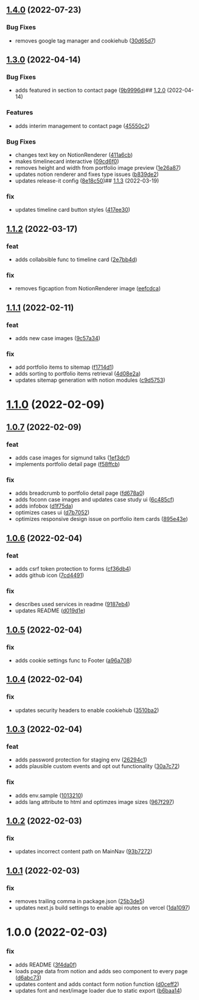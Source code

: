 

## [1.4.0](https://github.com/michlschmitt/portfolio-website/compare/1.3.0...1.4.0) (2022-07-23)


### Bug Fixes

* removes google tag manager and cookiehub ([30d65d7](https://github.com/michlschmitt/portfolio-website/commit/30d65d79171ec8b906fce3802f6e4c1df7e6cecb))

## [1.3.0](https://github.com/michlschmitt/portfolio-website/compare/1.2.0...1.3.0) (2022-04-14)


### Bug Fixes

* adds featured in section to contact page ([9b9996d](https://github.com/michlschmitt/portfolio-website/commit/9b9996d7c64b0c075d5849fc40cec1117b5256e8))## [1.2.0](https://github.com/michlschmitt/portfolio-website/compare/1.1.3...1.2.0) (2022-04-14)


### Features

* adds interim management to contact page ([45550c2](https://github.com/michlschmitt/portfolio-website/commit/45550c2aaf8e1008de705177f7c4af6e7e085c6e))


### Bug Fixes

* changes text key on NotionRenderer ([411a6cb](https://github.com/michlschmitt/portfolio-website/commit/411a6cbb530320ec98d593ebdb0ce72882e52d39))
* makes timelinecard interactive ([09cd6f0](https://github.com/michlschmitt/portfolio-website/commit/09cd6f0d9ff0865c9f801afbbc0fd34112a05d5c))
* removes height and width from portfolio image preview ([1e26a87](https://github.com/michlschmitt/portfolio-website/commit/1e26a87bcb89fef42a48c9605a73f28bc4cdd115))
* updates notion renderer and fixes type issues ([b839de2](https://github.com/michlschmitt/portfolio-website/commit/b839de29245ef0876aaf017057474cedfdf1fcf2))
* updates release-it config ([8e18c50](https://github.com/michlschmitt/portfolio-website/commit/8e18c5066fb7383bfefe9d64e877df7ebbac63b7))## [1.1.3](https://github.com/michlschmitt/portfolio-website/compare/1.1.2...1.1.3) (2022-03-19)


### fix

* updates timeline card button styles ([417ee30](https://github.com/michlschmitt/portfolio-website/commit/417ee303be92569b1689ec99b04983387c2b3369))

## [1.1.2](https://github.com/michlschmitt/portfolio-website/compare/1.1.1...1.1.2) (2022-03-17)


### feat

* adds collabsible func to timeline card ([2e7bb4d](https://github.com/michlschmitt/portfolio-website/commit/2e7bb4d3ea856f7fe0a0e8618b629202b20dccec))

### fix

* removes figcaption from NotionRenderer image ([eefcdca](https://github.com/michlschmitt/portfolio-website/commit/eefcdcab20f015cd8a8089b5391781a433439428))

## [1.1.1](https://github.com/michlschmitt/portfolio-website/compare/1.1.0...1.1.1) (2022-02-11)


### feat

* adds new case images ([9c57a34](https://github.com/michlschmitt/portfolio-website/commit/9c57a34d00e29bc1c774bbfddc5c9a6be377830d))

### fix

* add portfolio items to sitemap ([f1714d1](https://github.com/michlschmitt/portfolio-website/commit/f1714d1daeda8caf04ca047e8c17edd38f306a00))
* adds sorting to portfolio items retrieval ([4d08e2a](https://github.com/michlschmitt/portfolio-website/commit/4d08e2a973f0e991bcde70af612a504059bf61ff))
* updates sitemap generation with notion modules ([c9d5753](https://github.com/michlschmitt/portfolio-website/commit/c9d575394068f0199187816a66e0cddeb0110bf8))

# [1.1.0](https://github.com/michlschmitt/portfolio-website/compare/1.0.7...1.1.0) (2022-02-09)

## [1.0.7](https://github.com/michlschmitt/portfolio-website/compare/1.0.6...1.0.7) (2022-02-09)


### feat

* adds case images for sigmund talks ([1ef3dcf](https://github.com/michlschmitt/portfolio-website/commit/1ef3dcf957da22e66f39f1f9418e73903d82260c))
* implements portfolio detail page ([f58ffcb](https://github.com/michlschmitt/portfolio-website/commit/f58ffcb58aaa8e8c59dca15f6ad699bdd593557c))

### fix

* adds breadcrumb to portfolio detail page ([fd678a0](https://github.com/michlschmitt/portfolio-website/commit/fd678a095799385c4c5c6e108d9ecaae73a930a7))
* adds foconn case images and updates case study ui ([6c485cf](https://github.com/michlschmitt/portfolio-website/commit/6c485cf99af84de9ba4aaf1f9ea5e88294a01cdc))
* adds infobox ([d1f75da](https://github.com/michlschmitt/portfolio-website/commit/d1f75da2004300fea804f17015cabf08f79860d2))
* optimizes cases ui ([d7b7052](https://github.com/michlschmitt/portfolio-website/commit/d7b7052a261d437ea8645538f90f4b8c3ca04798))
* optimizes responsive design issue on portfolio item cards ([895e43e](https://github.com/michlschmitt/portfolio-website/commit/895e43e998c8e9c6af39e2afe2808705b04d4400))

## [1.0.6](https://github.com/michlschmitt/portfolio-website/compare/1.0.5...1.0.6) (2022-02-04)


### feat

* adds csrf token protection to forms ([cf36db4](https://github.com/michlschmitt/portfolio-website/commit/cf36db4edf699bf2e5d1b537afed025f45242bf9))
* adds github icon ([7cd4491](https://github.com/michlschmitt/portfolio-website/commit/7cd4491a486ee3710615e9f80972b7b54693a7dd))

### fix

* describes used services in readme ([9187eb4](https://github.com/michlschmitt/portfolio-website/commit/9187eb44486c757d64a08b8477b676dc72005adc))
* updates README ([d019d1e](https://github.com/michlschmitt/portfolio-website/commit/d019d1eafd96fcaa1399a1bf83505d424e32c5e7))

## [1.0.5](https://github.com/michlschmitt/portfolio-website/compare/1.0.4...1.0.5) (2022-02-04)


### fix

* adds cookie settings func to Footer ([a96a708](https://github.com/michlschmitt/portfolio-website/commit/a96a7084103159db49215a2c81a047e2444efd72))

## [1.0.4](https://github.com/michlschmitt/portfolio-website/compare/1.0.3...1.0.4) (2022-02-04)


### fix

* updates security headers to enable cookiehub ([3510ba2](https://github.com/michlschmitt/portfolio-website/commit/3510ba2b90ee3a43192875f0a59947448a3330f7))

## [1.0.3](https://github.com/michlschmitt/portfolio-website/compare/1.0.2...1.0.3) (2022-02-04)


### feat

* adds password protection for staging env ([26294c1](https://github.com/michlschmitt/portfolio-website/commit/26294c1e187564b76a2427ce79ed4d43f88a6e45))
* adds plausible custom events and opt out functionality ([30a7c72](https://github.com/michlschmitt/portfolio-website/commit/30a7c729d53695882a032fba4daad12be9738688))

### fix

* adds env.sample ([1013210](https://github.com/michlschmitt/portfolio-website/commit/10132106941bb8b1b54b6048efbd47bba6fcbd20))
* adds lang attribute to html and optimzes image sizes ([967f297](https://github.com/michlschmitt/portfolio-website/commit/967f29781c547f0c033630652b8ad442962dc3ce))

## [1.0.2](https://github.com/michlschmitt/portfolio-website/compare/1.0.1...1.0.2) (2022-02-03)


### fix

* updates incorrect content path on MainNav ([93b7272](https://github.com/michlschmitt/portfolio-website/commit/93b7272549b2e925678bfa8ec0902394e00af81b))

## [1.0.1](https://github.com/michlschmitt/portfolio-website/compare/1.0.0...1.0.1) (2022-02-03)


### fix

* removes trailing comma in package.json ([25b3de5](https://github.com/michlschmitt/portfolio-website/commit/25b3de5c186d2831190fcd2c3e07708abb372da0))
* updates next.js build settings to enable api routes on vercel ([1da1097](https://github.com/michlschmitt/portfolio-website/commit/1da1097e51c8326036c7f4174fc9238ad452df41))

# 1.0.0 (2022-02-03)


### fix

* adds README ([3f4da0f](https://github.com/michlschmitt/nextjs-website/commit/3f4da0f44c31ca5f421405ad21966d043f2d8797))
* loads page data from notion and adds seo component to every page ([d6abc73](https://github.com/michlschmitt/nextjs-website/commit/d6abc73cc8dbc8fe7dc49dedbbc3d3a571bf3b27))
* updates content and adds contact form notion function ([d0ceff2](https://github.com/michlschmitt/nextjs-website/commit/d0ceff2dff53a5d2bee8b121473ec0220f887f29))
* updates font and next/image loader due to static export ([b6baa14](https://github.com/michlschmitt/nextjs-website/commit/b6baa1435025f59fa813968d86bb3749cf522fa9))